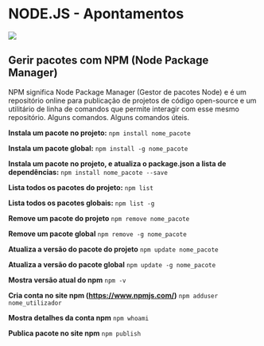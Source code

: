 # NODE.JS - Apontamentos
![](http://i.imgur.com/80YeBYm.png)

## Gerir pacotes com NPM (Node Package Manager)
NPM significa Node Package Manager (Gestor de pacotes Node) e é um repositório online para publicação de projetos  de código open-source e um utilitário de linha de comandos que permite interagir com esse mesmo repositório. Alguns comandos. Alguns comandos úteis.

**Instala um pacote no projeto:**
`npm install nome_pacote`

**Instala um pacote global:**
`npm install -g nome_pacote`

**Instala um pacote no projeto, e atualiza o package.json a lista de dependências:**
`npm install nome_pacote --save`

**Lista todos os pacotes do projeto:**
`npm list`

**Lista todos os pacotes globais:**
`npm list -g`

**Remove um pacote do projeto**
`npm remove nome_pacote`

**Remove um pacote global**
`npm remove -g nome_pacote`

**Atualiza a versão do pacote do projeto**
`npm update nome_pacote`

**Atualiza a versão do pacote global**
`npm update -g nome_pacote`

**Mostra versão atual do npm**
`npm -v`

**Cria conta no site npm (https://www.npmjs.com/)**
`npm adduser nome_utilizador`

**Mostra detalhes da conta npm**
`npm whoami`

**Publica pacote no site npm**
`npm publish`





